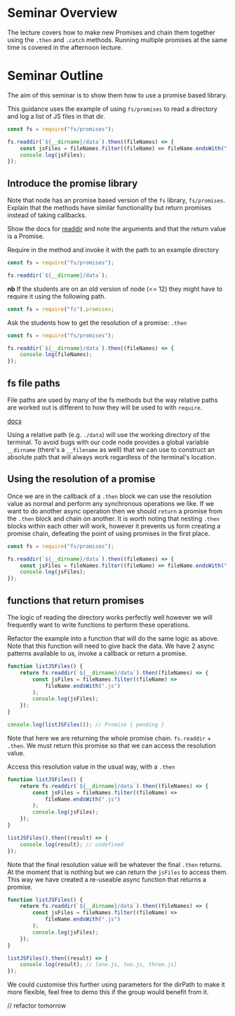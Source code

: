 # Seminar Overview

The lecture covers how to make new Promises and chain them together using the `.then` and `.catch` methods. Running multiple promises at the same time is covered in the afternoon lecture.

# Seminar Outline

The aim of this seminar is to show them how to use a promise based library.

This guidance uses the example of using `fs/promises` to read a directory and log a list of JS files in that dir.

```js
const fs = require("fs/promises");

fs.readdir(`${__dirname}/data`).then((fileNames) => {
    const jsFiles = fileNames.filter((fileName) => fileName.endsWith(".js"));
    console.log(jsFiles);
});
```

## Introduce the promise library

Note that node has an promise based version of the `fs` library, `fs/promises`.
Explain that the methods have similar functionality but return promises instead of taking callbacks.

Show the docs for [readdir](https://nodejs.org/api/fs.html#fspromisesreaddirpath-options) and note the arguments and that the return value is a Promise.

Require in the method and invoke it with the path to an example directory

```js
const fs = require("fs/promises");

fs.readdir(`${__dirname}/data`);
```

**nb** If the students are on an old version of node (<= 12) they might have to require it using the following path.

```js
const fs = require("fs").promises;
```

Ask the students how to get the resolution of a promise: `.then`

```js
const fs = require("fs/promises");

fs.readdir(`${__dirname}/data`).then((fileNames) => {
    console.log(fileNames);
});
```

## fs file paths

File paths are used by many of the fs methods but the way relative paths are worked out is different to how they will be used to with `require`.

[docs](https://nodejs.org/api/fs.html#file-paths)

Using a relative path (e.g. `./data`) will use the working directory of the terminal. To avoid bugs with our code node provides a global variable `__dirname` (there's a `__filename` as well) that we can use to construct an absolute path that will always work regardless of the terminal's location.

## Using the resolution of a promise

Once we are in the callback of a `.then` block we can use the resolution value as normal and perform any synchronous operations we like. If we want to do another async operation then we should `return` a promise from the `.then` block and chain on another. It is worth noting that nesting `.then` blocks within each other will work, however it prevents us form creating a promise chain, defeating the point of using promises in the first place.

```js
const fs = require("fs/promises");

fs.readdir(`${__dirname}/data`).then((fileNames) => {
    const jsFiles = fileNames.filter((fileName) => fileName.endsWith(".js"));
    console.log(jsFiles);
});
```

## functions that return promises

The logic of reading the directory works perfectly well however we will frequently want to write functions to perform these operations.

Refactor the example into a function that will do the same logic as above. Note that this function will need to give back the data. We have 2 async patterns available to us, invoke a callback or return a promise.

```js
function listJSFiles() {
    return fs.readdir(`${__dirname}/data`).then((fileNames) => {
        const jsFiles = fileNames.filter((fileName) =>
            fileName.endsWith(".js")
        );
        console.log(jsFiles);
    });
}

console.log(listJSFiles()); // Promise { pending }
```

Note that here we are returning the whole promise chain. `fs.readdir` + `.then`. We must return this promise so that we can access the resolution value.

Access this resolution value in the usual way, with a `.then`

```js
function listJSFiles() {
    return fs.readdir(`${__dirname}/data`).then((fileNames) => {
        const jsFiles = fileNames.filter((fileName) =>
            fileName.endsWith(".js")
        );
        console.log(jsFiles);
    });
}

listJSFiles().then((result) => {
    console.log(result); // undefined
});
```

Note that the final resolution value will be whatever the final `.then` returns. At the moment that is nothing but we can return the `jsFiles` to access them. This way we have created a re-useable async function that returns a promise.

```js
function listJSFiles() {
    return fs.readdir(`${__dirname}/data`).then((fileNames) => {
        const jsFiles = fileNames.filter((fileName) =>
            fileName.endsWith(".js")
        );
        console.log(jsFiles);
    });
}

listJSFiles().then((result) => {
    console.log(result); // [one.js, two.js, three.js]
});
```

We could customise this further using parameters for the dirPath to make it more flexible, feel free to demo this if the group would benefit from it.

// refactor tomorrow
